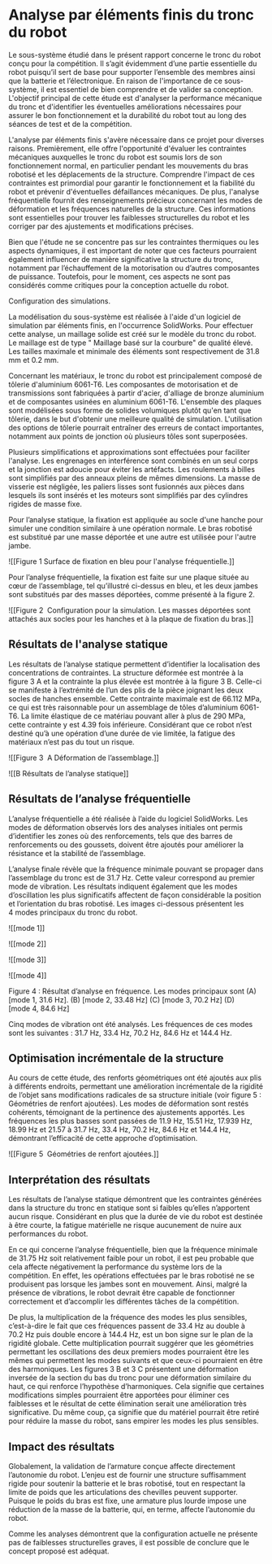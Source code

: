 # Analyse par éléments finis du tronc du robot

Le sous-système étudié dans le présent rapport concerne le tronc du robot conçu pour la compétition. Il s’agit évidemment d’une partie essentielle du robot puisqu’il sert de base pour supporter l’ensemble des membres ainsi que la batterie et l’électronique. En raison de l'importance de ce sous-système, il est essentiel de bien comprendre et de valider sa conception. L'objectif principal de cette étude est d'analyser la performance mécanique du tronc et d'identifier les éventuelles améliorations nécessaires pour assurer le bon fonctionnement et la durabilité du robot tout au long des séances de test et de la compétition.

L'analyse par éléments finis s'avère nécessaire dans ce projet pour diverses raisons. Premièrement, elle offre l'opportunité d'évaluer les contraintes mécaniques auxquelles le tronc du robot est soumis lors de son fonctionnement normal, en particulier pendant les mouvements du bras robotisé et les déplacements de la structure. Comprendre l'impact de ces contraintes est primordial pour garantir le fonctionnement et la fiabilité du robot et prévenir d'éventuelles défaillances mécaniques. De plus, l'analyse fréquentielle fournit des renseignements précieux concernant les modes de déformation et les fréquences naturelles de la structure. Ces informations sont essentielles pour trouver les faiblesses structurelles du robot et les corriger par des ajustements et modifications précises.

Bien que l'étude ne se concentre pas sur les contraintes thermiques ou les aspects dynamiques, il est important de noter que ces facteurs pourraient également influencer de manière significative la structure du tronc, notamment par l’échauffement de la motorisation ou d’autres composantes de puissance. Toutefois, pour le moment, ces aspects ne sont pas considérés comme critiques pour la conception actuelle du robot.

Configuration des simulations.

La modélisation du sous-système est réalisée à l'aide d'un logiciel de simulation par éléments finis, en l'occurrence SolidWorks. Pour effectuer cette analyse, un maillage solide est créé sur le modèle du tronc du robot. Le maillage est de type " Maillage basé sur la courbure" de qualité élevé. Les tailles maximale et minimale des éléments sont respectivement de 31.8 mm et 0.2 mm.

Concernant les matériaux, le tronc du robot est principalement composé de tôlerie d'aluminium 6061-T6. Les composantes de motorisation et de transmissions sont fabriquées à partir d'acier, d'alliage de bronze aluminium et de composantes usinées en aluminium 6061-T6. L'ensemble des plaques sont modélisées sous forme de solides volumiques plutôt qu'en tant que tôlerie, dans le but d'obtenir une meilleure qualité de simulation. L'utilisation des options de tôlerie pourrait entraîner des erreurs de contact importantes, notamment aux points de jonction où plusieurs tôles sont superposées.

Plusieurs simplifications et approximations sont effectuées pour faciliter l'analyse. Les engrenages en interférence sont combinés en un seul corps et la jonction est adoucie pour éviter les artéfacts. Les roulements à billes sont simplifiés par des anneaux pleins de mêmes dimensions. La masse de visserie est négligée, les paliers lisses sont fusionnés aux pièces dans lesquels ils sont insérés et les moteurs sont simplifiés par des cylindres rigides de masse fixe.

Pour l’analyse statique, la fixation est appliquée au socle d'une hanche pour simuler une condition similaire à une opération normale. Le bras robotisé est substitué par une masse déportée et une autre est utilisée pour l'autre jambe.

![[Figure 1  Surface de fixation en bleu pour l'analyse fréquentielle.]]

Pour l’analyse fréquentielle, la fixation est faite sur une plaque située au cœur de l’assemblage, tel qu’illustré ci-dessus en bleu, et les deux jambes sont substitués par des masses déportées, comme présenté à la figure 2.

![[Figure 2  Configuration pour la simulation. Les masses déportées sont attachés aux socles pour les hanches et à la plaque de fixation du bras.]]

## Résultats de l'analyse statique

Les résultats de l’analyse statique permettent d’identifier la localisation des concentrations de contraintes. La structure déformée est montrée à la figure 3 A et la contrainte la plus élevée est montrée à la figure 3 B. Celle-ci se manifeste à l’extrémité de l’un des plis de la pièce joignant les deux socles de hanches ensemble. Cette contrainte maximale est de 66.112 MPa, ce qui est très raisonnable pour un assemblage de tôles d’aluminium 6061-T6. La limite élastique de ce matériau pouvant aller à plus de 290 MPa, cette contrainte y est 4.39 fois inférieure. Considérant que ce robot n’est destiné qu’à une opération d’une durée de vie limitée, la fatigue des matériaux n’est pas du tout un risque.

![[Figure 3  A Déformation de l’assemblage.]]

![[B Résultats de l’analyse statique]]

## Résultats de l’analyse fréquentielle

L’analyse fréquentielle a été réalisée à l’aide du logiciel SolidWorks. Les modes de déformation observés lors des analyses initiales ont permis d’identifier les zones où des renforcements, tels que des barres de renforcements ou des goussets, doivent être ajoutés pour améliorer la résistance et la stabilité de l’assemblage.

L’analyse finale révèle que la fréquence minimale pouvant se propager dans l’assemblage du tronc est de 31.7 Hz. Cette valeur correspond au premier mode de vibration. Les résultats indiquent également que les modes d’oscillation les plus significatifs affectent de façon considérable la position et l’orientation du bras robotisé. Les images ci-dessous présentent les 4 modes principaux du tronc du robot.

![[mode 1]]

![[mode 2]]

![[mode 3]]

![[mode 4]]

Figure 4 : Résultat d’analyse en fréquence. Les modes principaux sont (A) [mode 1, 31.6 Hz]. (B) [mode 2, 33.48 Hz] (C) [mode 3, 70.2 Hz] (D) [mode 4, 84.6 Hz]

Cinq modes de vibration ont été analysés. Les fréquences de ces modes sont les suivantes : 31.7 Hz, 33.4 Hz, 70.2 Hz, 84.6 Hz et 144.4 Hz.

## Optimisation incrémentale de la structure

Au cours de cette étude, des renforts géométriques ont été ajoutés aux plis à différents endroits, permettant une amélioration incrémentale de la rigidité de l’objet sans modifications radicales de sa structure initiale (voir figure 5 : Géométries de renfort ajoutées). Les modes de déformation sont restés cohérents, témoignant de la pertinence des ajustements apportés. Les fréquences les plus basses sont passées de 11.9 Hz, 15.51 Hz, 17.939 Hz, 18.99 Hz et 21.57 à 31.7 Hz, 33.4 Hz, 70.2 Hz, 84.6 Hz et 144.4 Hz, démontrant l’efficacité de cette approche d’optimisation.

![[Figure 5  Géométries de renfort ajoutées.]]

## Interprétation des résultats

Les résultats de l’analyse statique démontrent que les contraintes générées dans la structure du tronc en statique sont si faibles qu’elles n’apportent aucun risque. Considérant en plus que la durée de vie du robot est destinée à être courte, la fatigue matérielle ne risque aucunement de nuire aux performances du robot.

En ce qui concerne l’analyse fréquentielle, bien que la fréquence minimale de 31.75 Hz soit relativement faible pour un robot, il est peu probable que cela affecte négativement la performance du système lors de la compétition. En effet, les opérations effectuées par le bras robotisé ne se produisent pas lorsque les jambes sont en mouvement. Ainsi, malgré la présence de vibrations, le robot devrait être capable de fonctionner correctement et d’accomplir les différentes tâches de la compétition.

De plus, la multiplication de la fréquence des modes les plus sensibles, c’est-à-dire le fait que ces fréquences passent de 33.4 Hz au double à 70.2 Hz puis double encore à 144.4 Hz, est un bon signe sur le plan de la rigidité globale. Cette multiplication pourrait suggérer que les géométries permettant les oscillations des deux premiers modes pourraient être les mêmes qui permettent les modes suivants et que ceux-ci pourraient en être des harmoniques. Les figures 3 B et 3 C présentent une déformation inversée de la section du bas du tronc pour une déformation similaire du haut, ce qui renforce l’hypothèse d’harmoniques. Cela signifie que certaines modifications simples pourraient être apportées pour éliminer ces faiblesses et le résultat de cette élimination serait une amélioration très significative. Du même coup, ça signifie que du matériel pourrait être retiré pour réduire la masse du robot, sans empirer les modes les plus sensibles.

## Impact des résultats

Globalement, la validation de l’armature conçue affecte directement l’autonomie du robot. L’enjeu est de fournir une structure suffisamment rigide pour soutenir la batterie et le bras robotisé, tout en respectant la limite de poids que les articulations des chevilles peuvent supporter. Puisque le poids du bras est fixe, une armature plus lourde impose une réduction de la masse de la batterie, qui, en terme, affecte l’autonomie du robot.

Comme les analyses démontrent que la configuration actuelle ne présente pas de faiblesses structurelles graves, il est possible de conclure que le concept proposé est adéquat.